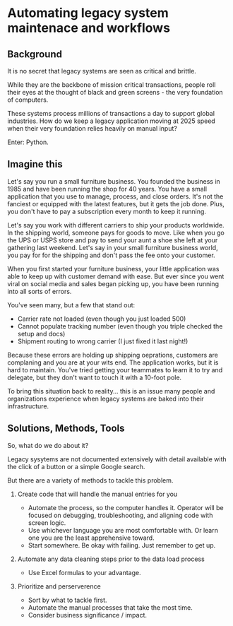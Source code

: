 # Automating legacy system maintenace and workflows

## Background
It is no secret that legacy systems are seen as critical and brittle.

While they are the backbone of mission critical transactions, people roll their eyes at the thought of black and green screens - the very foundation of computers. 

These systems process millions of transactions a day to support global industries. How do we keep a legacy application moving at 2025 speed when their very foundation relies heavily on manual input?

Enter: Python.

## Imagine this
Let's say you run a small furniture business. You founded the business in 1985 and have been running the shop for 40 years. You have a small application that you use to manage, process, and close orders.
It's not the fanciest or equipped with the latest features, but it gets the job done. Plus, you don't have to pay a subscription every month to keep it running.

Let's say you work with different carriers to ship your products worldwide. In the shipping world, someone pays for goods to move. Like when you go the UPS or USPS store and pay to send your aunt a shoe she left at your gathering last weekend.
Let's say in your small furniture business world, you pay for for the shipping and don't pass the fee onto your customer.

When you first started your furniture business, your little application was able to keep up with customer demand with ease.
But ever since you went viral on social media and sales began picking up, you have been running into all sorts of errors.

You've seen many, but a few that stand out:
- Carrier rate not loaded (even though you just loaded 500)
- Cannot populate tracking number (even though you triple checked the setup and docs)
- Shipment routing to wrong carrier (I just fixed it last night!)

Because these errors are holding up shipping oeprations, customers are complaning and you are at your wits end.
The application works, but it is hard to maintain. You've tried getting your teammates to learn it to try and delegate, but they don't want to touch it with a 10-foot pole.

To bring this situation back to reality... this is an issue many people and organizations experience when legacy systems are baked into their infrastructure. 

## Solutions, Methods, Tools

So, what do we do about it?

Legacy sysytems are not documented extensively with detail available with the click of a button or a simple Google search.

But there are a variety of methods to tackle this problem.

1. Create code that will handle the manual entries for you
   - Automate the process, so the computer handles it. Operator will be focused on debugging, troubleshooting, and aligning code with screen logic.
   - Use whichever language you are most comfortable with. Or learn one you are the least apprehensive toward.
   - Start somewhere. Be okay with failing. Just remember to get up.

2. Automate any data cleaning steps prior to the data load process
   - Use Excel formulas to your advantage.

3. Prioritize and perserverence
   - Sort by what to tackle first.
   - Automate the manual processes that take the most time.
   - Consider business significance / impact.





